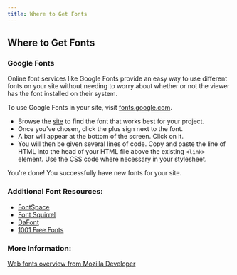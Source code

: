 ```yaml
---
title: Where to Get Fonts
---
```

## Where to Get Fonts

<!-- The article goes here, in GitHub-flavored Markdown. Feel free to add YouTube videos, images, and CodePen/JSBin embeds  -->
### Google Fonts
Online font services like Google Fonts provide an easy way to use different fonts on your site without needing to worry about whether or not the viewer has the font installed on their system. 

To use Google Fonts in your site, visit <a href="https://fonts.google.com/">fonts.google.com</a>. 
* Browse the <a href="https://fonts.google.com/">site</a> to find the font that works best for your project.
* Once you've chosen, click the plus sign next to the font.
* A bar will appear at the bottom of the screen. Click on it.
* You will then be given several lines of code. Copy and paste the line of HTML into the head of your HTML file above the existing `<link>` element. Use the CSS code where necessary in your stylesheet. 

You're done! You successfully have new fonts for your site.

### Additional Font Resources:
* <a href="http://www.fontspace.com">FontSpace</a>
* <a href="http://fontsquirrel.com">Font Squirrel</a>
* <a href="http://www.dafont.com">DaFont</a>
* <a href="http://www.1001freefonts.com">1001 Free Fonts</a>

### More Information:
<!-- Please add any articles you think might be helpful to read before writing the article -->
<a href="https://developer.mozilla.org/en-US/docs/Learn/CSS/Styling_text/Web_fonts">Web fonts overview from Mozilla Developer</a>
